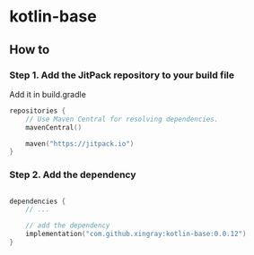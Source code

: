 # kotlin-base


## How to



### Step 1. Add the JitPack repository to your build file

Add it in build.gradle

```kotlin
repositories {
    // Use Maven Central for resolving dependencies.
    mavenCentral()

    maven("https://jitpack.io")
}
```


### Step 2. Add the dependency

```kotlin

dependencies {
    // ...

    // add the dependency
    implementation("com.github.xingray:kotlin-base:0.0.12")
}
```